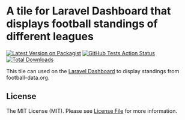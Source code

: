 # A tile for Laravel Dashboard that displays football standings of different leagues

[![Latest Version on Packagist](https://img.shields.io/packagist/v/kayschima/laravel-dashboard-footballdata-standings-tile.svg?style=flat-square)](https://packagist.org/packages/spatie/laravel-dashboard-time-weather-tile)
[![GitHub Tests Action Status](https://img.shields.io/github/workflow/status/kayschima/laravel-dashboard-footballdata-standings-tile/run-tests?label=tests)](https://github.com/spatie/laravel-dashboard-time-weather-tile/actions?query=workflow%3Arun-tests+branch%3Amaster)
[![Total Downloads](https://img.shields.io/packagist/dt/kayschima/laravel-dashboard-footballdata-standings-tile.svg?style=flat-square)](https://packagist.org/packages/spatie/laravel-dashboard-time-weather-tile)

This tile can used on the [Laravel Dashboard](https://docs.spatie.be/laravel-dashboard) to display standings from football-data.org.

## License

The MIT License (MIT). Please see [License File](LICENSE.md) for more information.
